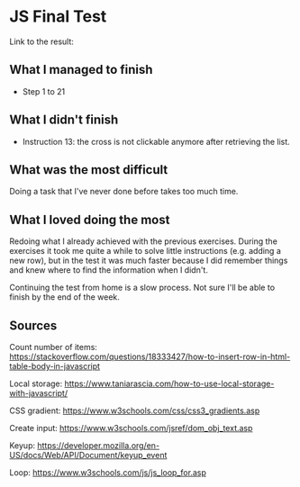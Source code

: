 # JS Final Test

Link to the result:


## What I managed to finish

* Step 1 to 21

## What I didn't finish

* Instruction 13: the cross is not clickable anymore after retrieving the list.

## What was the most difficult

Doing a task that I've never done before takes too much time.

## What I loved doing the most 

Redoing what I already achieved with the previous exercises. During the exercises it took me quite  a while to solve little instructions (e.g. adding a new row), but in the test it was much faster because I did remember things and knew where to find the information when I didn't.

Continuing the test from home is a slow process. Not sure I'll be able to finish by the end of the week.

## Sources

Count number of items: https://stackoverflow.com/questions/18333427/how-to-insert-row-in-html-table-body-in-javascript

Local storage: https://www.taniarascia.com/how-to-use-local-storage-with-javascript/

CSS gradient: https://www.w3schools.com/css/css3_gradients.asp

Create input: https://www.w3schools.com/jsref/dom_obj_text.asp

Keyup: https://developer.mozilla.org/en-US/docs/Web/API/Document/keyup_event

Loop: https://www.w3schools.com/js/js_loop_for.asp


